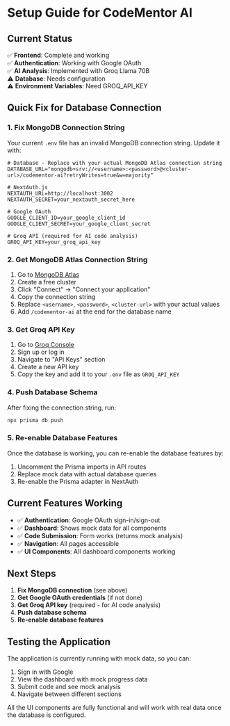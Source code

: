 # Setup Guide for CodeMentor AI

## Current Status
✅ **Frontend**: Complete and working  
✅ **Authentication**: Working with Google OAuth  
✅ **AI Analysis**: Implemented with Groq Llama 70B  
⚠️ **Database**: Needs configuration  
⚠️ **Environment Variables**: Need GROQ_API_KEY  

## Quick Fix for Database Connection

### 1. Fix MongoDB Connection String

Your current `.env` file has an invalid MongoDB connection string. Update it with:

```env
# Database - Replace with your actual MongoDB Atlas connection string
DATABASE_URL="mongodb+srv://<username>:<password>@<cluster-url>/codementor-ai?retryWrites=true&w=majority"

# NextAuth.js
NEXTAUTH_URL=http://localhost:3002
NEXTAUTH_SECRET=your_nextauth_secret_here

# Google OAuth
GOOGLE_CLIENT_ID=your_google_client_id
GOOGLE_CLIENT_SECRET=your_google_client_secret

# Groq API (required for AI code analysis)
GROQ_API_KEY=your_groq_api_key
```

### 2. Get MongoDB Atlas Connection String

1. Go to [MongoDB Atlas](https://www.mongodb.com/atlas)
2. Create a free cluster
3. Click "Connect" → "Connect your application"
4. Copy the connection string
5. Replace `<username>`, `<password>`, `<cluster-url>` with your actual values
6. Add `/codementor-ai` at the end for the database name

### 3. Get Groq API Key

1. Go to [Groq Console](https://console.groq.com/)
2. Sign up or log in
3. Navigate to "API Keys" section
4. Create a new API key
5. Copy the key and add it to your `.env` file as `GROQ_API_KEY`

### 4. Push Database Schema

After fixing the connection string, run:

```bash
npx prisma db push
```

### 5. Re-enable Database Features

Once the database is working, you can re-enable the database features by:

1. Uncomment the Prisma imports in API routes
2. Replace mock data with actual database queries
3. Re-enable the Prisma adapter in NextAuth

## Current Features Working

- ✅ **Authentication**: Google OAuth sign-in/sign-out
- ✅ **Dashboard**: Shows mock data for all components
- ✅ **Code Submission**: Form works (returns mock analysis)
- ✅ **Navigation**: All pages accessible
- ✅ **UI Components**: All dashboard components working

## Next Steps

1. **Fix MongoDB connection** (see above)
2. **Get Google OAuth credentials** (if not done)
3. **Get Groq API key** (required - for AI code analysis)
4. **Push database schema**
5. **Re-enable database features**

## Testing the Application

The application is currently running with mock data, so you can:

1. Sign in with Google
2. View the dashboard with mock progress data
3. Submit code and see mock analysis
4. Navigate between different sections

All the UI components are fully functional and will work with real data once the database is configured. 